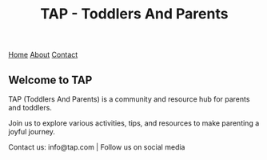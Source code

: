 <!DOCTYPE html>
<html lang="en">
<head>
  <meta charset="UTF-8">
  <meta name="viewport" content="width=device-width, initial-scale=1.0">
  <title>TAP - Toddlers And Parents</title>
  <link href="https://cdn.jsdelivr.net/npm/tailwindcss@2.2.19/dist/tailwind.min.css" rel="stylesheet">
</head>
<body class="bg-gray-100 text-gray-800">
  <header class="bg-blue-600 text-white p-4">
    <div class="container mx-auto">
      <h1 class="text-3xl font-bold">TAP - Toddlers And Parents</h1>
    </div>
  </header>
  <nav class="bg-blue-700 text-white p-2">
    <div class="container mx-auto flex justify-between">
      <a href="index.html" class="hover:underline">Home</a>
      <a href="about.html" class="hover:underline">About</a>
      <a href="contact.html" class="hover:underline">Contact</a>
    </div>
  </nav>
  <main class="container mx-auto my-8 p-4 bg-white shadow-lg rounded-lg">
    <section class="text-center">
      <h2 class="text-2xl font-semibold mb-4">Welcome to TAP</h2>
      <p class="mb-4">TAP (Toddlers And Parents) is a community and resource hub for parents and toddlers.</p>
      <p>Join us to explore various activities, tips, and resources to make parenting a joyful journey.</p>
    </section>
  </main>
  <footer class="bg-blue-600 text-white p-4">
    <div class="container mx-auto text-center">
      <p>Contact us: info@tap.com | Follow us on social media</p>
    </div>
  </footer>
</body>
</html>
